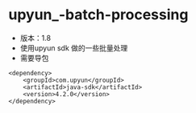 # upyun_-batch-processing

- 版本：1.8
- 使用upyun sdk 做的一些批量处理
- 需要导包

````
<dependency>
    <groupId>com.upyun</groupId>
    <artifactId>java-sdk</artifactId>
    <version>4.2.0</version>
</dependency>
````


